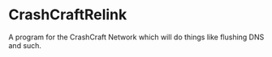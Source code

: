 # CrashCraftRelink
A program for the CrashCraft Network which will do things like flushing DNS and such.
